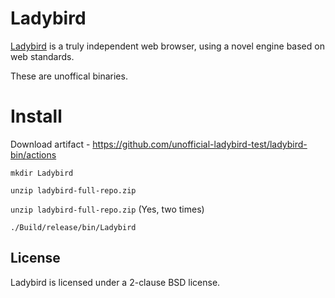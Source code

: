 # Ladybird

[Ladybird](https://ladybird.org) is a truly independent web browser, using a novel engine based on web standards.

These are unoffical binaries.

# Install

Download artifact - https://github.com/unofficial-ladybird-test/ladybird-bin/actions



``mkdir Ladybird``



``unzip ladybird-full-repo.zip``

``unzip ladybird-full-repo.zip`` (Yes, two times)


``./Build/release/bin/Ladybird``


## License

Ladybird is licensed under a 2-clause BSD license.
